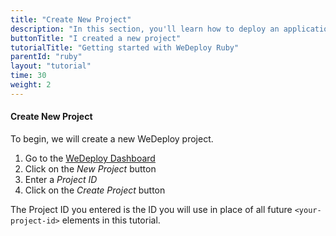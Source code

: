 ```yaml
---
title: "Create New Project"
description: "In this section, you'll learn how to deploy an application using WeDeploy Ruby."
buttonTitle: "I created a new project"
tutorialTitle: "Getting started with WeDeploy Ruby"
parentId: "ruby"
layout: "tutorial"
time: 30
weight: 2
---
```


#### Create New Project

To begin, we will create a new WeDeploy project.

1. Go to the <a href="http://dashboard.wedeploy.com" target="_blank">WeDeploy Dashboard</a>
2. Click on the _New Project_ button
3. Enter a _Project ID_
4. Click on the _Create Project_ button

The Project ID you entered is the ID you will use in place of all future `<your-project-id>` elements in this tutorial.
